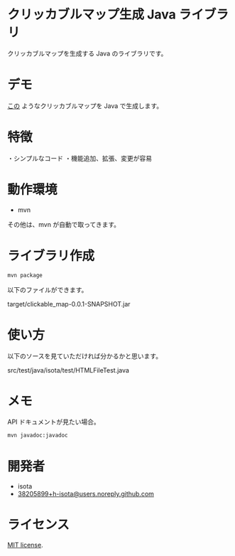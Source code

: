 # クリッカブルマップ生成 Java ライブラリ

クリッカブルマップを生成する Java のライブラリです。

# デモ

[この](test/HTMLFileTest_save.html) ようなクリッカブルマップを
Java で生成します。
 
# 特徴
 
・シンプルなコード
・機能追加、拡張、変更が容易
 
# 動作環境

* mvn

その他は、mvn が自動で取ってきます。
 
# ライブラリ作成
 
```bash
mvn package
```

以下のファイルができます。

target/clickable_map-0.0.1-SNAPSHOT.jar

# 使い方

以下のソースを見ていただければ分かるかと思います。

src/test/java/isota/test/HTMLFileTest.java
 
# メモ
 
API ドキュメントが見たい場合。
```bash
mvn javadoc:javadoc
```

# 開発者
 
* isota
* 38205899+h-isota@users.noreply.github.com
 
# ライセンス

[MIT license](LICENSE).
